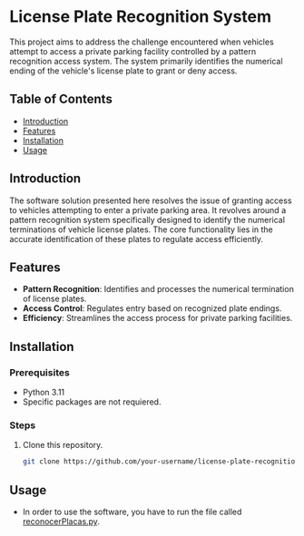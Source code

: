 # License Plate Recognition System

This project aims to address the challenge encountered when vehicles attempt to access a private parking facility controlled by a pattern recognition access system. The system primarily identifies the numerical ending of the vehicle's license plate to grant or deny access.

## Table of Contents

- [Introduction](#introduction)
- [Features](#features)
- [Installation](#installation)
- [Usage](#usage)

## Introduction

The software solution presented here resolves the issue of granting access to vehicles attempting to enter a private parking area. It revolves around a pattern recognition system specifically designed to identify the numerical terminations of vehicle license plates. The core functionality lies in the accurate identification of these plates to regulate access efficiently.

## Features

- **Pattern Recognition**: Identifies and processes the numerical termination of license plates.
- **Access Control**: Regulates entry based on recognized plate endings.
- **Efficiency**: Streamlines the access process for private parking facilities.

## Installation

### Prerequisites

- Python 3.11
- Specific packages are not requiered.

### Steps

1. Clone this repository.
    ```bash
    git clone https://github.com/your-username/license-plate-recognition.git
    ```

## Usage

- In order to use the software, you have to run the file called [reconocerPlacas.py](#reconocerPlacas.py).
